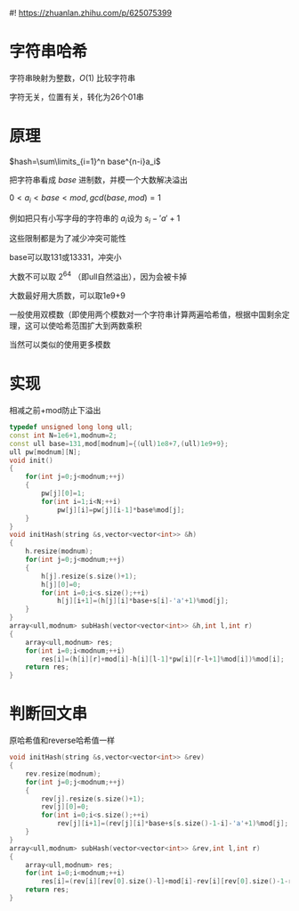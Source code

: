 #! https://zhuanlan.zhihu.com/p/625075399
# 字符串哈希
字符串映射为整数，$O(1)$ 比较字符串

字符无关，位置有关，转化为26个01串
# 原理
$hash=\sum\limits_{i=1}^n base^{n-i}a_i$

把字符串看成 $base$ 进制数，并模一个大数解决溢出

$0<a_i<base<mod,gcd(base,mod)=1$

例如把只有小写字母的字符串的 $a_i$设为 $s_i-'a'+1$

这些限制都是为了减少冲突可能性

base可以取131或13331，冲突小

大数不可以取 $2^{64}$ （即ull自然溢出），因为会被卡掉

大数最好用大质数，可以取1e9+9

一般使用双模数（即使用两个模数对一个字符串计算两遍哈希值，根据中国剩余定理，这可以使哈希范围扩大到两数乘积

当然可以类似的使用更多模数
# 实现
相减之前+mod防止下溢出
```cpp
typedef unsigned long long ull;
const int N=1e6+1,modnum=2;
const ull base=131,mod[modnum]={(ull)1e8+7,(ull)1e9+9};
ull pw[modnum][N];
void init()
{
    for(int j=0;j<modnum;++j)
    {
        pw[j][0]=1;
        for(int i=1;i<N;++i)
            pw[j][i]=pw[j][i-1]*base%mod[j];
    }
}
void initHash(string &s,vector<vector<int>> &h)
{
    h.resize(modnum);
    for(int j=0;j<modnum;++j)
    {
        h[j].resize(s.size()+1);
        h[j][0]=0;
        for(int i=0;i<s.size();++i)
            h[j][i+1]=(h[j][i]*base+s[i]-'a'+1)%mod[j];
    }
}
array<ull,modnum> subHash(vector<vector<int>> &h,int l,int r)
{
    array<ull,modnum> res;
    for(int i=0;i<modnum;++i)
        res[i]=(h[i][r]+mod[i]-h[i][l-1]*pw[i][r-l+1]%mod[i])%mod[i];
    return res;
}
```
# 判断回文串
原哈希值和reverse哈希值一样
```cpp
void initHash(string &s,vector<vector<int>> &rev)
{
    rev.resize(modnum);
    for(int j=0;j<modnum;++j)
    {
        rev[j].resize(s.size()+1);
        rev[j][0]=0;
        for(int i=0;i<s.size();++i)
            rev[j][i+1]=(rev[j][i]*base+s[s.size()-1-i]-'a'+1)%mod[j];
    }
}
array<ull,modnum> subHash(vector<vector<int>> &rev,int l,int r)
{
    array<ull,modnum> res;
    for(int i=0;i<modnum;++i)
        res[i]=(rev[i][rev[0].size()-l]+mod[i]-rev[i][rev[0].size()-1-r]*pw[i][r-l+1]%mod[i])%mod[i];
    return res;
}
```